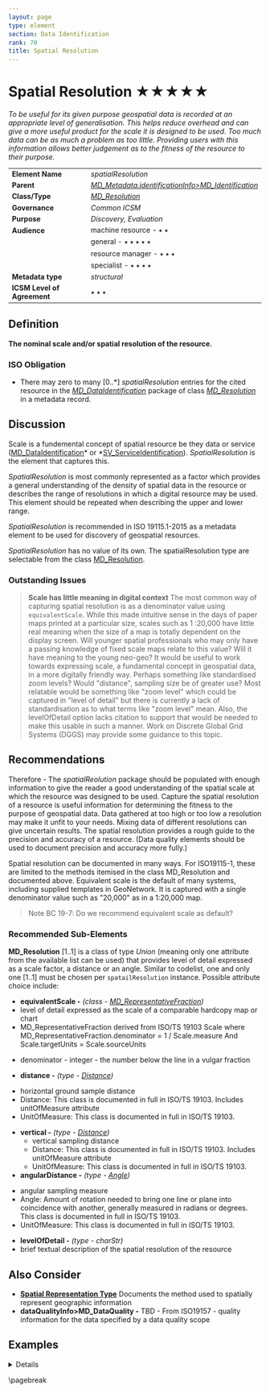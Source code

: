 ```yaml
---
layout: page
type: element
section: Data Identification
rank: 70
title: Spatial Resolution
---
```

# Spatial Resolution ★★★★★
*To be useful for its given purpose geospatial data is recorded at an appropriate level of generalisation. This helps reduce overhead and can give a more useful product for the scale it is designed to be used. Too much data can be as much a problem as too little. Providing users with this information allows better judgement as to the fitness of the resource to their purpose.*

| | |
| --- | --- |
| **Element Name** | *spatialResolution* |
| **Parent** | *[MD_Metadata.identificationInfo>MD_Identification](./class-MD_Identification)* |
| **Class/Type** | *[MD_Resolution](http://wiki.esipfed.org/index.php/MD_Resolution)* |
| **Governance** | *Common ICSM* |
| **Purpose** | *Discovery, Evaluation* |
| **Audience** | machine resource - ⭑ ⭑ |
| | general - ⭑ ⭑ ⭑ ⭑ ⭑ |
| | resource manager - ⭑ ⭑ ⭑|
| | specialist - ⭑ ⭑ ⭑ ⭑ |
| **Metadata type** | *structural* |
| **ICSM Level of Agreement** | ⭑ ⭑ ⭑ |

## Definition
**The nominal scale and/or spatial resolution of the resource.**

### ISO Obligation

- There may zero to many [0..\*] *spatialResolution* entries for the cited resource in the *[MD_DataIdentification](./class-MD_DataIdentification)* package of class *[MD_Resolution](http://wiki.esipfed.org/index.php/MD_Resolution)* in a metadata record.

## Discussion

Scale is a fundemental concept of spatial resource be they data or service ([MD_DataIdentification](./class-MD_DataIdentification)* or *[SV_ServiceIdentification](./ServiceIdentification)). *SpatialResolution* is the element that captures this.

*SpatialResolution* is most commonly represented as a factor which provides a general understanding of the density of spatial data in the resource or describes the range of resolutions in which a digital resource may be used. This element should be repeated when describing the upper and lower range.

*SpatialResolution* is recommended in ISO 19115.1-2015 as a metadata element to be used for discovery of geospatial resources.

*SpatialResolution* has no value of its own. The spatialResolution type are selectable from the class [MD_Resolution](http://wiki.esipfed.org/index.php/MD_Resolution).

### Outstanding Issues

> **Scale has little meaning in digital context**
The most common way of capturing spatial resolution is as a denominator value using `equivalentScale`. While this made intuitive sense in the days of paper maps printed at a particular size, scales such as 1 :20,000 have little real meaning when the size of a map is totally dependent on the display screen. Will younger spatial professionals who may only have a passing knowledge of fixed scale maps relate to this value? Will it have meaning to the young neo-geo? It would be useful to work towards expressing scale, a fundamental concept in geospatial data, in a more digitally friendly way. Perhaps something like standardised zoom levels?
Would "distance", sampling size be of greater use? Most relatable would be something like "zoom level" which could be captured in "level of detail" but there is currently a lack of standardisation as to what terms like "zoom level" mean. Also, the levelOfDetail option lacks citation to support that would be needed to make this usable in such a manner. Work on Discrete Global Grid Systems (DGGS) may provide some guidance to this topic.

## Recommendations

Therefore - The *spatialReolution* package should be populated with enough information to give the reader a good understanding of the spatial scale at which the resource was designed to be used. Capture the spatial resolution of a resource is useful information for determining the fitness to the purpose of geospatial data. Data gathered at too high or too low a resolution may make it unfit to your needs. Mixing data of different resolutions can give uncertain results. The spatial resolution provides a rough guide to the precision and accuracy of a resource. (Data quality elements should be used to document precision and accuracy more fully.)

Spatial resolution can be documented in many ways. For ISO19115-1, these are limited to the methods itemised in the class MD_Resolution and documented above. Equivalent scale is the default of many systems, including supplied templates in GeoNetwork. It is captured with a single denominator value such as "20,000" as in a 1:20,000 map.

> Note BC 19-7: Do we recommend equivalent scale as default?

### Recommended Sub-Elements

**MD_Resolution** [1..1] is a class of type *Union* (meaning only one attribute from the available list can be used) that provides level of detail expressed as a scale factor, a distance or an angle. Similar to codelist, one and only one [1..1] must be chosen per `spatailResolution` instance. Possible attribute choice include:

- **equivalentScale -** *(class - [MD_RepresentativeFraction](http://wiki.esipfed.org/index.php/MD_RepresentativeFraction))* 
 - level of detail expressed as the scale of a comparable hardcopy map or chart
 - MD_RepresentativeFraction derived from ISO/TS 19103 Scale where MD_RepresentativeFraction.denominator = 1 / Scale.measure And Scale.targetUnits = Scale.sourceUnits
  * denominator - integer - the number below the line in a vulgar fraction
- **distance -** *(type - [Distance](http://wiki.esipfed.org/index.php/Distance))*  
 * horizontal ground sample distance
 * Distance: This class is documented in full in ISO/TS 19103. Includes unitOfMeasure attribute 
  * UnitOfMeasure: This class is documented in full in ISO/TS 19103. 
- **vertical -** *(type - [Distance](http://wiki.esipfed.org/index.php/Distance))*  
  * vertical sampling distance
  * Distance: This class is documented in full in ISO/TS 19103. Includes unitOfMeasure attribute 
   * UnitOfMeasure: This class is documented in full in ISO/TS 19103.
- **angularDistance -** *(type - [Angle](http://wiki.esipfed.org/index.php/Angle))*  
 * angular sampling measure
 * Angle: Amount of rotation needed to bring one line or plane into coincidence with another, generally measured in radians or degrees. This class is documented in full in ISO/TS 19103.
  * UnitOfMeasure: This class is documented in full in ISO/TS 19103.
- **levelOfDetail -** *(type - charStr)* 
 - brief textual description of the spatial resolution of the resource
  
 ## Also Consider

 - **[Spatial Representation Type](./SpatialRepresentationType)** Documents the method used to spatially represent geographic information
 - **dataQualityInfo>MD_DataQuality -** TBD - From ISO19157 - quality information for the data specified by a data quality scope 



## Examples

<details>

### ABARES
```
  <mri:spatialResolution><mri:MD_Resolution>
    <mri:distance><gco:Distance uom="metre">123</gco:Distance>
    </mri:distance>
  </mri:MD_Resolution></mri:spatialResolution>
  <mri:spatialResolution><mri:MD_Resolution>
    <mri:angularDistance>
      <gco:Angle uom="degreeLatitude">0.1</gco:Angle>
    </mri:angularDistance>
  </mri:MD_Resolution></mri:spatialResolution>
  <mri:spatialResolution>
    <mri:MD_Resolution>
      <mri:angularDistance>
        <gco:Angle uom="degreeLongitude">0.05</gco:Angle>
      </mri:angularDistance>
    </mri:MD_Resolution>
  </mri:spatialResolution>
  <mri:spatialResolution>
    <mri:MD_Resolution>
      <mri:vertical>
        <gco:Distance uom="metre">123</gco:Distance>
      </mri:vertical>
    </mri:MD_Resolution>
  </mri:spatialResolution>
```

### GA
```
  <mri:spatialResolution>
    <mri:MD_Resolution>
      <mri:levelOfDetail>
        <gco:CharacterString>1:1000000 to 1:2000000</gco:CharacterString>
      </mri:levelOfDetail>
    </mri:MD_Resolution>
  </mri:spatialResolution>
```
> Note BC 11-6: This example from GA, shown here as levelOfDetail, would more appropriately be captured as equivalentScale. But interestingly, this information is sharing the range in which the data are useful. This is a useful approach, but is this standard sufficiently able to support this?


### XML -
```
<mdb:MD_Metadata>
....
  <mdb:identificationInfo>
   <mri:MD_DataIdentification>
   ....
     <mri:spatialResolution>
      <mri:MD_Resolution>
        <mri:distance>
         <gco:Distance uom="m">1</gco:Distance>
        </mri:distance>
      </mri:MD_Resolution>
     </mri:spatialResolution>
     ....
   </mri:MD_DataIdentification>
  </mdb:identificationInfo>
....
</mdb:MD_Metadata>
```

### UML diagrams
Recommended elements highlighted in Yellow

![spatialResolution](../images/SpatialResolutionUML.png)

</details>

\pagebreak

